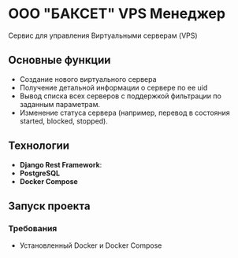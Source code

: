 # ООО  "БАКСЕТ" VPS Менеджер
Сервис для управления Виртуальными серверам (VPS)

## Основные функции
- Создание нового виртуального сервера
- Получение детальной информации о сервере по ее uid
- Вывод списка всех серверов с поддержкой фильтрации по заданным параметрам.
- Изменение статуса сервера (например, перевод в состояния started, blocked, stopped).


## Технологии
- **Django Rest Framework**: 
- **PostgreSQL** 
- **Docker Compose** 


## Запуск проекта
### Требования
-  Установленный Docker и Docker Compose
